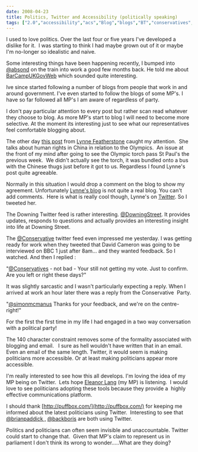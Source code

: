 ```yaml
---
date: 2008-04-23
title: Politics, Twitter and Accessibility (politically speaking)
tags: ["2.0","accessibility","acs","Blog","blogs","BT","conservatives","Osmosoft","politics","SimonMcManus","twitter","post"]
---
```

I used to love politics. Over the last four or five years I've developed a dislike for it.  I was starting to think I had maybe grown out of it or maybe I'm no-longer so idealistic and naive.  
  
Some interesting things have been happening recently, I bumped into [@absond](http://twitter.com/abscond) on the train into work a good few months back. He told me about [BarCampUKGovWeb](http://www.barcamp.org/BarcampUKGovweb) which sounded quite interesting.  
  
Ive since started following a number of blogs from people that work in and around government. I've even started to follow the blogs of some MP's. I have so far followed all MP's I am aware of regardless of party.  
  
I don't pay particular attention to every post but rather scan read whatever they choose to blog. As more MP's start to blog I will need to become more selective. At the moment its interesting just to see what our representatives feel comfortable blogging about.  
  
The other day [this post](http://www.lynnefeatherstone.org/column190-beijing-olympics.htm) from [Lynne Featherstone](http://www.lynnefeatherstone.org) caught my attention.  She talks about human rights in China in relation to the Olympics.  An issue at the front of my mind after going to see the Olympic torch pass St Paul's the previous week.  We didn't actually see the torch, it was bundled onto a bus with the Chinese thugs just before it got to us. Regardless I found Lynne's post quite agreeable.  
  
Normally in this situation I would drop a comment on the blog to show my agreement. Unfortunately [Lynne's blog](http://www.lynnefeatherstone.org/) is not quite a real blog. You can't add comments.  Here is what is really cool though, Lynne's on [Twitter](http://twitter.com). So I tweeted her.  
  
The Downing Twitter feed is rather interesting. [@DowningStreet](http://twitter.com/downingstreet). It provides updates, responds to questions and actually provides an interesting insight into life at Downing Street.  
  
The [@Conservative](http://twitter.com/Conservatives) twitter feed even impressed me yesterday. I was getting ready for work when they tweeted that David Cameron was going to be interviewed on BBC 1 just after 8am... and they wanted feedback. So I watched. And then I replied :  
  
"[@Conservatives](http://twitter.com/Conservatives) \- not bad - Your still not getting my vote. Just to confirm. Are you left or right these days?"  
  
It was slightly sarcastic and I wasn't particularly expecting a reply. When I arrived at work an hour later there was a reply from the Conservative  Party.  
  
"[@simonmcmanus](http://twitter.com/simonmcmanus) Thanks for your feedback, and we're on the centre-right!"  
  
For the first the first time in my life I had engaged in a two way conversation with a political party!  
  
The 140 character constraint removes some of the formality associated with blogging and email.   I sure as hell wouldn't have written that in an email.  Even an email of the same length. Twitter, it would seem is making politicians more accessible. Or at least making politicians appear more accessible.  
  
I'm really interested to see how this all develops. I'm loving the idea of my MP being on Twitter.  Lets hope [Eleanor Lang](http://www.eppingforestconservatives.com/index.php?option=com_content&task=view&id=12&Itemid=1) (my MP) is listening.  I would love to see politicians adopting these tools because they provide a  highly effective communications platform.  
  
I should thank [http://puffbox.com/](http://puffbox.com/) for keeping me informed about the latest politicians using Twitter.  Interesting to see that [@brianpaddick ,](http://twitter.com/brianpaddick) [@backboris](http://twitter.com/backboris) are both using Twitter.  
  
Politics and politicians can often seem invisible and unaccountable. Twitter could start to change that.  Given that MP's claim to represent us in parliament I don't think its wrong to wonder.....What are they doing?

        